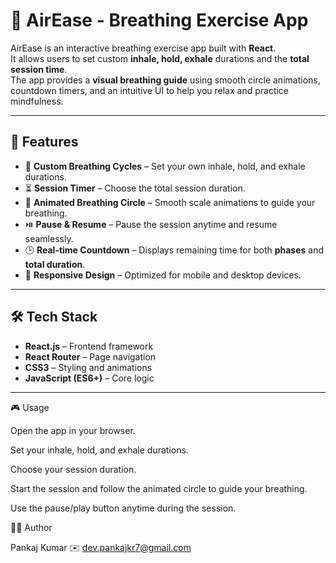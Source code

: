 # 🌿 AirEase - Breathing Exercise App

AirEase is an interactive breathing exercise app built with **React**.  
It allows users to set custom **inhale, hold, exhale** durations and the **total session time**.  
The app provides a **visual breathing guide** using smooth circle animations, countdown timers, and an intuitive UI to help you relax and practice mindfulness.

---

## 🚀 Features

- 🧘 **Custom Breathing Cycles** – Set your own inhale, hold, and exhale durations.
- ⏳ **Session Timer** – Choose the total session duration.
- 🔵 **Animated Breathing Circle** – Smooth scale animations to guide your breathing.
- ⏯️ **Pause & Resume** – Pause the session anytime and resume seamlessly.
- 🕒 **Real-time Countdown** – Displays remaining time for both **phases** and **total duration**.
- 🎨 **Responsive Design** – Optimized for mobile and desktop devices.

---

## 🛠️ Tech Stack

- **React.js** – Frontend framework
- **React Router** – Page navigation
- **CSS3** – Styling and animations
- **JavaScript (ES6+)** – Core logic

---

🎮 Usage

Open the app in your browser.

Set your inhale, hold, and exhale durations.

Choose your session duration.

Start the session and follow the animated circle to guide your breathing.

Use the pause/play button anytime during the session.

👨‍💻 Author

Pankaj Kumar
✉️ dev.pankajkr7@gmail.com
